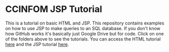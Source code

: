 # CCINFOM JSP Tutorial
This is a tutorial on basic HTML and JSP. This repository contains examples on how to use JSP to make queries to an SQL database. If you don't know how GitHub works it's basically just Google Drive but for code. Click on one of the folders above to see the tutorials. You can access the HTML tutorial [here](/HTML%20Tutorial) and the JSP tutorial [here](/JSP%20Tutorial).